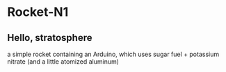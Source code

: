 # Rocket-N1

## Hello, stratosphere
a simple rocket containing an Arduino, which uses sugar fuel + potassium nitrate (and a little atomized aluminum)
